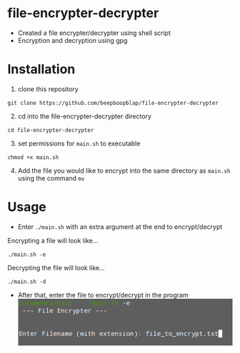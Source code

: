 # file-encrypter-decrypter

- Created a file encrypter/decrypter using shell script
- Encryption and decryption using gpg


# Installation

1. clone this repository
```
git clone https://github.com/beepboopblap/file-encrypter-decrypter
```
2. cd into the file-encrypter-decrypter directory
```
cd file-encrypter-decrypter
```
3. set permissions for ```main.sh``` to executable
```
chmod +x main.sh
```
4. Add the file you would like to encrypt into the same directory as ```main.sh``` using the command ```mv```


# Usage

- Enter ```./main.sh``` with an extra argument at the end to encrypt/decrypt

Encrypting a file will look like...
```
./main.sh -e
```
Decrypting the file will look like...
```
./main.sh -d
```

- After that, enter the file to encrypt/decrypt in the program
![preview picture](prev.png)
